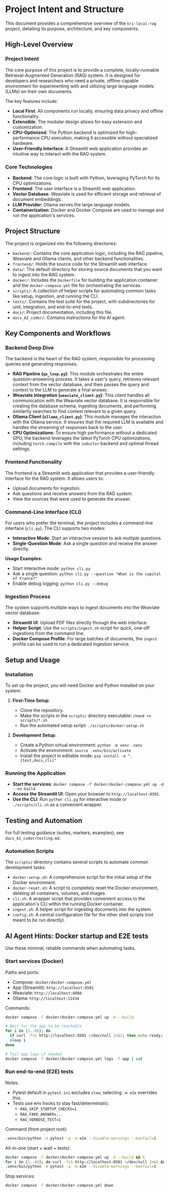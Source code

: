 # Project Intent and Structure

This document provides a comprehensive overview of the `kri-local-rag` project, detailing its purpose, architecture, and key components.

## High-Level Overview

### Project Intent

The core purpose of this project is to provide a complete, locally-runnable Retrieval-Augmented Generation (RAG) system. It is designed for developers and researchers who need a private, offline-capable environment for experimenting with and utilizing large language models (LLMs) on their own documents.

The key features include:
-   **Local First**: All components run locally, ensuring data privacy and offline functionality.
-   **Extensible**: The modular design allows for easy extension and customization.
-   **CPU-Optimized**: The Python backend is optimized for high-performance CPU execution, making it accessible without specialized hardware.
-   **User-Friendly Interface**: A Streamlit web application provides an intuitive way to interact with the RAG system.

### Core Technologies

-   **Backend**: The core logic is built with Python, leveraging PyTorch for its CPU optimizations.
-   **Frontend**: The user interface is a Streamlit web application.
-   **Vector Database**: Weaviate is used for efficient storage and retrieval of document embeddings.
-   **LLM Provider**: Ollama serves the large language models.
-   **Containerization**: Docker and Docker Compose are used to manage and run the application's services.

## Project Structure

The project is organized into the following directories:

-   `backend/`: Contains the core application logic, including the RAG pipeline, Weaviate and Ollama clients, and other backend functionalities.
-   `frontend/`: Holds the source code for the Streamlit web interface.
-   `data/`: The default directory for storing source documents that you want to ingest into the RAG system.
-   `docker/`: Includes the `Dockerfile` for building the application container and the `docker-compose.yml` file for orchestrating the services.
-   `scripts/`: A collection of helper scripts for automating common tasks like setup, ingestion, and running the CLI.
-   `tests/`: Contains the test suite for the project, with subdirectories for unit, integration, and end-to-end tests.
-   `docs/`: Project documentation, including this file.
-   `docs_AI_coder/`: Contains instructions for the AI agent.

## Key Components and Workflows

### Backend Deep Dive

The backend is the heart of the RAG system, responsible for processing queries and generating responses.

-   **RAG Pipeline (`qa_loop.py`)**: This module orchestrates the entire question-answering process. It takes a user's query, retrieves relevant context from the vector database, and then passes the query and context to the LLM to generate a final answer.
-   **Weaviate Integration (`weaviate_client.py`)**: This client handles all communication with the Weaviate vector database. It is responsible for creating the database schema, ingesting documents, and performing similarity searches to find context relevant to a given query.
-   **Ollama Client (`ollama_client.py`)**: This module manages the interaction with the Ollama service. It ensures that the required LLM is available and handles the streaming of responses back to the user.
-   **CPU Optimizations**: To ensure high performance without a dedicated GPU, the backend leverages the latest PyTorch CPU optimizations, including `torch.compile` with the `inductor` backend and optimal thread settings.

### Frontend Functionality

The frontend is a Streamlit web application that provides a user-friendly interface for the RAG system. It allows users to:
-   Upload documents for ingestion.
-   Ask questions and receive answers from the RAG system.
-   View the sources that were used to generate the answer.

### Command-Line Interface (CLI)

For users who prefer the terminal, the project includes a command-line interface (`cli.py`). The CLI supports two modes:
-   **Interactive Mode**: Start an interactive session to ask multiple questions.
-   **Single-Question Mode**: Ask a single question and receive the answer directly.

**Usage Examples:**

-   Start interactive mode: `python cli.py`
-   Ask a single question: `python cli.py --question "What is the capital of France?"`
-   Enable debug logging: `python cli.py --debug`

### Ingestion Process

The system supports multiple ways to ingest documents into the Weaviate vector database:

-   **Streamlit UI**: Upload PDF files directly through the web interface.
-   **Helper Script**: Use the `scripts/ingest.sh` script for quick, one-off ingestions from the command line.
-   **Docker Compose Profile**: For large batches of documents, the `ingest` profile can be used to run a dedicated ingestion service.

## Setup and Usage

### Installation

To set up the project, you will need Docker and Python installed on your system.

1.  **First-Time Setup**:
    -   Clone the repository.
    -   Make the scripts in the `scripts/` directory executable: `chmod +x scripts/*.sh`
    -   Run the automated setup script: `./scripts/docker-setup.sh`

2.  **Development Setup**:
    -   Create a Python virtual environment: `python -m venv .venv`
    -   Activate the environment: `source .venv/bin/activate`
    -   Install the project in editable mode: `pip install -e ".[test,docs,cli]"`

### Running the Application

-   **Start the services**: `docker compose -f docker/docker-compose.yml up -d --no-build`
-   **Access the Streamlit UI**: Open your browser to `http://localhost:8501`.
-   **Use the CLI**: Run `python cli.py` for interactive mode or `./scripts/cli.sh` as a convenient wrapper.

## Testing and Automation

For full testing guidance (suites, markers, examples), see `docs_AI_coder/testing.md`.

### Automation Scripts

The `scripts/` directory contains several scripts to automate common development tasks:

-   `docker-setup.sh`: A comprehensive script for the initial setup of the Docker environment.
-   `docker-reset.sh`: A script to completely reset the Docker environment, deleting all containers, volumes, and images.
-   `cli.sh`: A wrapper script that provides convenient access to the application's CLI within the running Docker container.
-   `ingest.sh`: A helper script for ingesting documents into the system.
-   `config.sh`: A central configuration file for the other shell scripts (not meant to be run directly).


## AI Agent Hints: Docker startup and E2E tests

Use these minimal, reliable commands when automating tasks.

### Start services (Docker)

Paths and ports:
- Compose: `docker/docker-compose.yml`
- App (Streamlit): `http://localhost:8501`
- Weaviate: `http://localhost:8080`
- Ollama: `http://localhost:11434`

Commands:

```bash
docker compose -f docker/docker-compose.yml up -d --build

# Wait for the app to be reachable
for i in {1..60}; do
  if curl -fsS http://localhost:8501 >/dev/null 2>&1; then echo ready; break; fi
  sleep 1
done

# Tail app logs if needed
docker compose -f docker/docker-compose.yml logs -f app | cat
```

### Run end-to-end (E2E) tests

Notes:
- Pytest default in `pytest.ini` excludes `slow`; selecting `-m e2e` overrides this.
- Tests use env hooks to stay fast/deterministic:
  - `RAG_SKIP_STARTUP_CHECKS=1`
  - `RAG_FAKE_ANSWER=...`
  - `RAG_VERBOSE_TEST=1`

Command (from project root):

```bash
.venv/bin/python -m pytest -q -m e2e --disable-warnings --maxfail=1
```

All-in-one (start + wait + tests):

```bash
docker compose -f docker/docker-compose.yml up -d --build && \
for i in {1..60}; do curl -fsS http://localhost:8501 >/dev/null 2>&1 && echo ready && break || sleep 1; done && \
.venv/bin/python -m pytest -q -m e2e --disable-warnings --maxfail=1
```

Stop services:

```bash
docker compose -f docker/docker-compose.yml down
```
